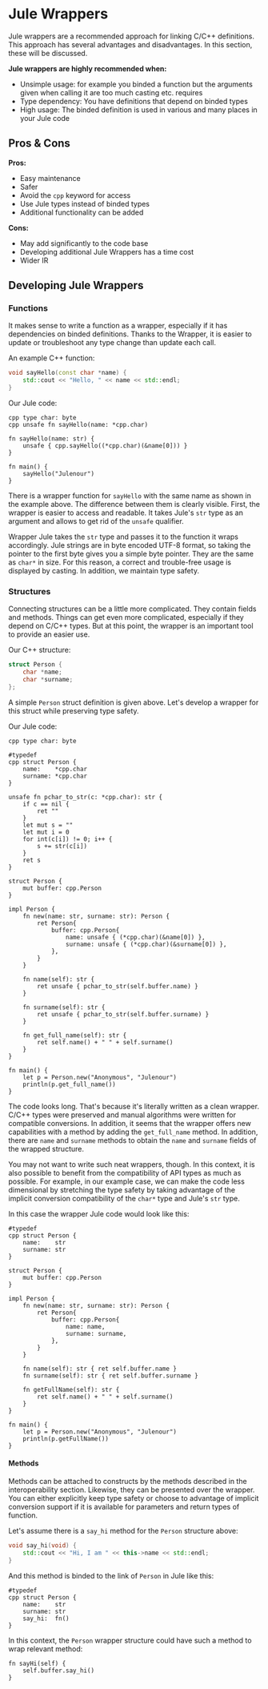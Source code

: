 # Jule Wrappers

Jule wrappers are a recommended approach for linking C/C++ definitions. This approach has several advantages and disadvantages. In this section, these will be discussed.

**Jule wrappers are highly recommended when:**
- Unsimple usage: for example you binded a function but the arguments given when calling it are too much casting etc. requires
- Type dependency: You have definitions that depend on binded types
- High usage: The binded definition is used in various and many places in your Jule code

## Pros & Cons

**Pros:**

- Easy maintenance
- Safer
- Avoid the `cpp` keyword for access
- Use Jule types instead of binded types
- Additional functionality can be added

**Cons:**

- May add significantly to the code base
- Developing additional Jule Wrappers has a time cost
- Wider IR

## Developing Jule Wrappers

### Functions

It makes sense to write a function as a wrapper, especially if it has dependencies on binded definitions. Thanks to the Wrapper, it is easier to update or troubleshoot any type change than update each call.

An example C++ function:
```cpp
void sayHello(const char *name) {
    std::cout << "Hello, " << name << std::endl;
}
```

Our Jule code:
```jule
cpp type char: byte
cpp unsafe fn sayHello(name: *cpp.char)

fn sayHello(name: str) {
    unsafe { cpp.sayHello((*cpp.char)(&name[0])) }
}

fn main() {
    sayHello("Julenour")
}
```

There is a wrapper function for `sayHello` with the same name as shown in the example above. The difference between them is clearly visible. First, the wrapper is easier to access and readable. It takes Jule's `str` type as an argument and allows to get rid of the `unsafe` qualifier.

Wrapper Jule takes the `str` type and passes it to the function it wraps accordingly. Jule strings are in byte encoded UTF-8 format, so taking the pointer to the first byte gives you a simple byte pointer. They are the same as `char*` in size. For this reason, a correct and trouble-free usage is displayed by casting. In addition, we maintain type safety.

### Structures

Connecting structures can be a little more complicated. They contain fields and methods. Things can get even more complicated, especially if they depend on C/C++ types. But at this point, the wrapper is an important tool to provide an easier use.

Our C++ structure:
```cpp
struct Person {
    char *name;
    char *surname;
};

```

A simple `Person` struct definition is given above. Let's develop a wrapper for this struct while preserving type safety.

Our Jule code:
```jule
cpp type char: byte

#typedef
cpp struct Person {
    name:    *cpp.char
    surname: *cpp.char
}

unsafe fn pchar_to_str(c: *cpp.char): str {
    if c == nil {
        ret ""
    }
    let mut s = ""
    let mut i = 0
    for int(c[i]) != 0; i++ {
        s += str(c[i])
    }
    ret s
}

struct Person {
    mut buffer: cpp.Person
}

impl Person {
    fn new(name: str, surname: str): Person {
        ret Person{
            buffer: cpp.Person{
                name: unsafe { (*cpp.char)(&name[0]) },
                surname: unsafe { (*cpp.char)(&surname[0]) },
            },
        }
    }

    fn name(self): str {
        ret unsafe { pchar_to_str(self.buffer.name) }
    }

    fn surname(self): str {
        ret unsafe { pchar_to_str(self.buffer.surname) }
    }

    fn get_full_name(self): str {
        ret self.name() + " " + self.surname()
    }
}

fn main() {
    let p = Person.new("Anonymous", "Julenour")
    println(p.get_full_name())
}
```

The code looks long. That's because it's literally written as a clean wrapper. C/C++ types were preserved and manual algorithms were written for compatible conversions. In addition, it seems that the wrapper offers new capabilities with a method by adding the `get_full_name` method. In addition, there are `name` and `surname` methods to obtain the `name` and `surname` fields of the wrapped structure.

You may not want to write such neat wrappers, though. In this context, it is also possible to benefit from the compatibility of API types as much as possible. For example, in our example case, we can make the code less dimensional by stretching the type safety by taking advantage of the implicit conversion compatibility of the `char*` type and Jule's `str` type.


In this case the wrapper Jule code would look like this:
```jule
#typedef
cpp struct Person {
    name:    str
    surname: str
}

struct Person {
    mut buffer: cpp.Person
}

impl Person {
    fn new(name: str, surname: str): Person {
        ret Person{
            buffer: cpp.Person{
                name: name,
                surname: surname,
            },
        }
    }

    fn name(self): str { ret self.buffer.name }
    fn surname(self): str { ret self.buffer.surname }

    fn getFullName(self): str {
        ret self.name() + " " + self.surname()
    }
}

fn main() {
    let p = Person.new("Anonymous", "Julenour")
    println(p.getFullName())
}
```

#### Methods

Methods can be attached to constructs by the methods described in the interoperability section. Likewise, they can be presented over the wrapper. You can either explicitly keep type safety or choose to advantage of implicit conversion support if it is available for parameters and return types of function.

Let's assume there is a `say_hi` method for the `Person` structure above:
```cpp
void say_hi(void) {
    std::cout << "Hi, I am " << this->name << std::endl; 
}
```

And this method is binded to the link of `Person` in Jule like this:
```jule
#typedef
cpp struct Person {
    name:    str
    surname: str
    say_hi:  fn()
}
```

In this context, the `Person` wrapper structure could have such a method to wrap relevant method:
```jule
fn sayHi(self) {
    self.buffer.say_hi()
}
```
